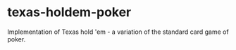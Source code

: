 texas-holdem-poker
==================

Implementation of Texas hold 'em - a variation of the standard card game of poker.
